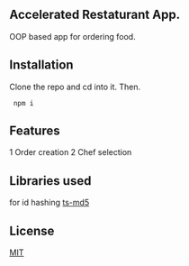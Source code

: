 

## Accelerated Restaturant App.

OOP based app for ordering food.

## Installation

Clone the repo and cd into it. Then.

```cmd/bash/powershell
 npm i 
```

## Features

1 Order creation
2 Chef selection

## Libraries used

 for id hashing
[ts-md5](https://www.npmjs.com/package/ts-md5)

## License
[MIT](https://choosealicense.com/licenses/mit/)
